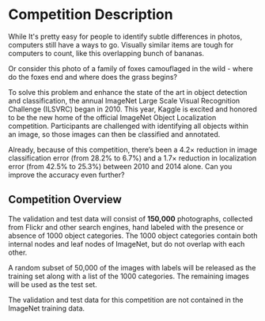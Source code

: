 # Competition Description

While It's pretty easy for people to identify subtle differences in photos, computers still have a ways to go. Visually similar items are tough for computers to count, like this overlapping bunch of bananas.

Or consider this photo of a family of foxes camouflaged in the wild - where do the foxes end and where does the grass begins?

To solve this problem and enhance the state of the art in object detection and classification, the annual ImageNet Large Scale Visual Recognition Challenge (ILSVRC) began in 2010. This year, Kaggle is excited and honored to be the new home of the official ImageNet Object Localization competition. Participants are challenged with identifying all objects within an image, so those images can then be classified and annotated.

Already, because of this competition, there’s been a 4.2× reduction in image classification error (from 28.2% to 6.7%) and a 1.7× reduction in localization error (from 42.5% to 25.3%) between 2010 and 2014 alone. Can you improve the accuracy even further?

## Competition Overview

The validation and test data will consist of __150,000__ photographs, collected from Flickr and other search engines, hand labeled with the presence or absence of 1000 object categories. The 1000 object categories contain both internal nodes and leaf nodes of ImageNet, but do not overlap with each other.

A random subset of 50,000 of the images with labels will be released as the training set along with a list of the 1000 categories. The remaining images will be used as the test set.

The validation and test data for this competition are not contained in the ImageNet training data.
